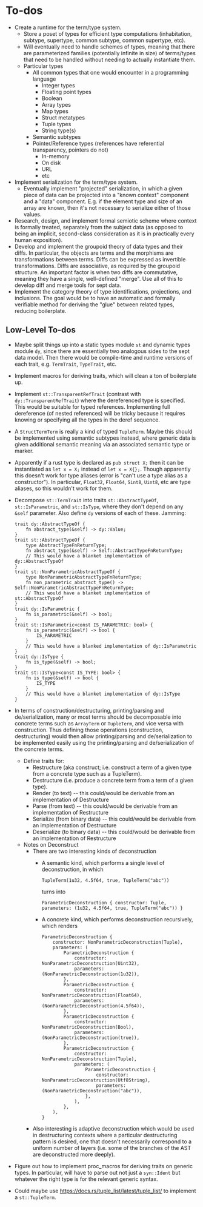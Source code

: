 # To-dos

-   Create a runtime for the term/type system.
    -   Store a poset of types for efficient type computations (inhabitation, subtype, supertype, common subtype,
        common supertype, etc).
    -   Will eventually need to handle schemes of types, meaning that there are parameterized families
        (potentially infinite in size) of terms/types that need to be handled without needing to actually
        instantiate them.
    -   Particular types
        -   All common types that one would encounter in a programming language
            -   Integer types
            -   Floating point types
            -   Boolean
            -   Array types
            -   Map types
            -   Struct metatypes
            -   Tuple types
            -   String type(s)
        -   Semantic subtypes
        -   Pointer/Reference types (references have referential transparency, pointers do not)
            -   In-memory
            -   On disk
            -   URL
            -   etc
-   Implement serialization for the term/type system.
    -   Eventually implement "projected" serialization, in which a given piece of data can be projected
        into a "known context" component and a "data" component.  E.g. if the element type and size of
        an array are known, then it's not necessary to serialize either of those values.
-   Research, design, and implement formal semiotic scheme where context is formally treated, separately
    from the subject data (as opposed to being an implicit, second-class consideration as it is in
    practically every human exposition).
-   Develop and implement the groupoid theory of data types and their diffs.  In particular, the objects are
    terms and the morphisms are transformations between terms.  Diffs can be expressed as invertible
    transformations.  Diffs are associative, as required by the groupoid structure.  An important factor
    is when two diffs are commutative, meaning they have a single, well-defined "merge".  Use all of this
    to develop diff and merge tools for sept data.
-   Implement the category theory of type identifications, projections, and inclusions.  The goal would be
    to have an automatic and formally verifiable method for deriving the "glue" between related types,
    reducing boilerplate.

## Low-Level To-dos

-   Maybe split things up into a static types module `st` and dynamic types module `dy`, since there are essentially
    two analogous sides to the sept data model.  Then there would be compile-time and runtime versions of each
    trait, e.g. `TermTrait`, `TypeTrait`, etc.
-   Implement macros for deriving traits, which will clean a ton of boilerplate up.
-   Implement `st::TransparentRefTrait` (contrast with `dy::TransparentRefTrait`) where the dereferenced type
    is specified.  This would be suitable for typed references.  Implementing full dereference (of nested
    references) will be tricky because it requires knowing or specifying all the types in the deref sequence.
-   A `StructTermTerm` is really a kind of typed `TupleTerm`.  Maybe this should be implemented using semantic
    subtypes instead, where generic data is given additional semantic meaning via an associated semantic type
    or marker.
-   Apparently if a rust type is declared as `pub struct X;` then it can be instantiated as `let x = X;` instead
    of `let x = X{};`.  Though apparently this doesn't work for type aliases (error is "can't use a type alias
    as a constructor").  In particular, `Float32`, `Float64`, `Sint8`, `Uint8`, etc are type aliases, so this
    wouldn't work for them.
-   Decompose `st::TermTrait` into traits `st::AbstractTypeOf`, `st::IsParametric`, and `st::IsType`, where
    they don't depend on any `&self` parameter.  Also define `dy` versions of each of these.  Jamming:

        trait dy::AbstractTypeOf {
            fn abstract_type(&self) -> dy::Value;
        }
        trait st::AbstractTypeOf {
            type AbstractTypeFnReturnType;
            fn abstract_type(&self) -> Self::AbstractTypeFnReturnType;
            // This would have a blanket implementation of dy::AbstractTypeOf
        }
        trait st::NonParametricAbstractTypeOf {
            type NonParametricAbstractTypeFnReturnType;
            fn non_parametric_abstract_type() -> Self::NonParametricAbstractTypeFnReturnType;
            // This would have a blanket implementation of st::AbstractTypeOf
        }
        trait dy::IsParametric {
            fn is_parametric(&self) -> bool;
        }
        trait st::IsParametric<const IS_PARAMETRIC: bool> {
            fn is_parametric(&self) -> bool {
                IS_PARAMETRIC
            }
            // This would have a blanked implementation of dy::IsParametric
        }
        trait dy::IsType {
            fn is_type(&self) -> bool;
        }
        trait st::IsType<const IS_TYPE: bool> {
            fn is_type(&self) -> bool {
                IS_TYPE
            }
            // This would have a blanket implementation of dy::IsType
        }

-   In terms of construction/destructuring, printing/parsing and de/serialization, many or most terms should be decomposable into concrete terms such as `ArrayTerm` or `TupleTerm`, and vice versa with construction.  Thus defining those operations (construction, destructuring) would then allow printing/parsing and de/serialization to be implemented easily using the printing/parsing and de/serialization of the concrete terms.
    -   Define traits for:
        -   Restructure (aka construct; i.e. construct a term of a given type from a concrete type such as a TupleTerm).
        -   Destructure (i.e. produce a concrete term from a term of a given type).
        -   Render (to text) -- this could/would be derivable from an implementation of Destructure
        -   Parse (from text) -- this could/would be derivable from an implementation of Restructure
        -   Serialize (from binary data) -- this could/would be derivable from an implementation of Destructure
        -   Deserialize (to binary data) -- this could/would be derivable from an implementation of Restructure
    -   Notes on Deconstruct
        -   There are two interesting kinds of deconstruction
            -   A semantic kind, which performs a single level of deconstruction, in which

                    TupleTerm(1u32, 4.5f64, true, TupleTerm("abc"))

                turns into

                    ParametricDeconstruction { constructor: Tuple, parameters: (1u32, 4.5f64, true, TupleTerm("abc")) }

            -   A concrete kind, which performs deconstruction recursively, which renders

                    ParametricDeconstruction {
                        constructor: NonParametricDeconstruction(Tuple),
                        parameters: (
                            ParametricDeconstruction {
                                constructor: NonParametricDeconstruction(Uint32),
                                parameters: (NonParametricDeconstruction(1u32)),
                            },
                            ParametricDeconstruction {
                                constructor: NonParametricDeconstruction(Float64),
                                parameters: (NonParametricDeconstruction(4.5f64)),
                            },
                            ParametricDeconstruction {
                                constructor: NonParametricDeconstruction(Bool),
                                parameters: (NonParametricDeconstruction(true)),
                            },
                            ParametricDeconstruction {
                                constructor: NonParametricDeconstruction(Tuple),
                                parameters: (
                                    ParametricDeconstruction {
                                        constructor: NonParametricDeconstruction(Utf8String),
                                        parameters: (NonParametricDeconstruction("abc")),
                                    },
                                ),
                            },
                        ),
                    }

        -   Also interesting is adaptive deconstruction which would be used in destructuring contexts where a particular destructuring pattern is desired, one that doesn't necessarily correspond to a uniform number of layers (i.e. some of the branches of the AST are deconstructed more deeply).

-   Figure out how to implement proc_macros for deriving traits on generic types.  In particular, will have to parse out not just a `syn::Ident` but whatever the right type is for the relevant generic syntax.
-   Could maybe use https://docs.rs/tuple_list/latest/tuple_list/ to implement a `st::TupleTerm`.
